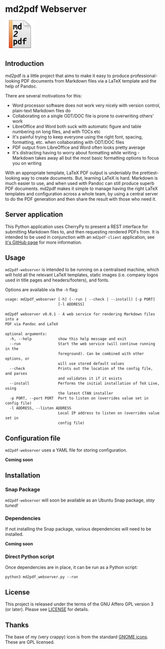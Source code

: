 # md2pdf Webserver

![md2pdf icon](icon.svg)

## Introduction

md2pdf is a little project that aims to make it easy to produce
professional-looking PDF documents from Markdown files via a LaTeX template and
the help of Pandoc.

There are several motivations for this:

- Word processor software does not work very nicely with version control, plain-text Markdown files do
- Collaborating on a single ODT/DOC file is prone to overwriting others' work
- LibreOffice and Word both suck with automatic figure and table numbering on long files, and with TOCs etc
- It's painful trying to keep everyone using the right font, spacing, formatting, etc. when collaborating with ODT/DOC files
- PDF output from LibreOffice and Word often looks pretty average
- It's distracting having to worry about formatting while writing - Markdown takes away all but the most basic formatting options to focus you on writing


With an appropriate template, LaTeX PDF output is undeniably the prettiest-
looking way to create documents. But, learning LaTeX is hard. Markdown
is much easier to use, and when used with Pandoc can still produce superb PDF
documents. md2pdf makes it simple to manage having the right LaTeX templates and
configuration across a whole team, by using a central server to do the PDF
generation and then share the result with those who need it.


## Server application

This Python application uses CherryPy to present a REST interface for submitting
Markdown files to, and then requesting rendered PDFs from. It is intended to be
used in conjunction with an `md2pdf-client` application, see
[it's GitHub page](https://github.com/seanlano/md2pdf-client) for more
information.


## Usage

`md2pdf-webserver` is intended to be running on a centralised machine, which
will hold all the relevant LaTeX templates, static images (i.e. company logos
used in title pages and headers/footers), and fonts.

Options are available via the `-h` flag:

```
usage: md2pdf_webserver [-h] (--run | --check | --install) [-p PORT]
                        [-l ADDRESS]

md2pdf webserver v0.0.1 - A web service for rendering Markdown files into a
PDF via Pandoc and LaTeX

optional arguments:
  -h, --help            show this help message and exit
  --run                 Start the web service (will continue running in the
                        foreground). Can be combined with other options, or
                        will use stored default values
  --check               Prints out the location of the config file, and parses
                        and validates it if it exists
  --install             Performs the initial installation of TeX Live, using
                        the latest CTAN installer
  -p PORT, --port PORT  Port to listen on (overrides value set in config file)
  -l ADDRESS, --listen ADDRESS
                        Local IP address to listen on (overrides value set in
                        config file)
```

## Configuration file

`md2pdf-webserver` uses a YAML file for storing configuration. 

**Coming soon**

## Installation

### Snap Package

`md2pdf-webserver` will soon be available as an Ubuntu Snap package, _stay tuned!_

### Dependencies

If not installing the Snap package, various dependencies will need to be
installed.

**Coming soon**

### Direct Python script

Once dependencies are in place, it can be run as a Python script:

```
python3 md2pdf_webserver.py --run
```

## License

This project is released under the terms of the GNU Affero GPL version 3 (or
later). Please see [LICENSE](LICENSE) for details.

## Thanks

The base of my (very crappy) icon is from the standard [GNOME icons](https://commons.wikimedia.org/wiki/GNOME_Desktop_icons). These are GPL licensed.

